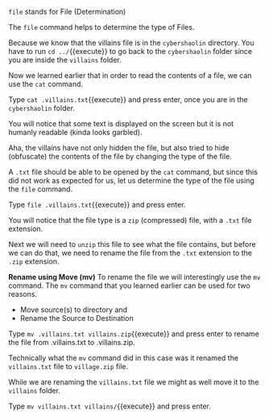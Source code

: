 `file` stands for File  (Determination)

The `file` command helps to determine the type of Files.

Because we know that the villains file is in the `cybershaolin` directory. You have to run `cd ../`{{execute}} to go back to the `cybershaolin` folder since you are inside the `villains` folder.  

Now we learned earlier that in order to read the contents of a file, we can use the `cat` command.  

Type `cat .villains.txt`{{execute}} and press enter, once you are in the `cybershaolin` folder.  

You will notice that some text is displayed on the screen but it is not humanly readable (kinda looks garbled).  

Aha, the villains have not only hidden the file, but also tried to hide (obfuscate) the contents of the file by changing the type of the file.  

A `.txt` file should be able to be opened by the `cat` command, but since this did not work as expected for us, let us determine the type of the file using the `file` command.

Type `file .villains.txt`{{execute}} and press enter.  

You will notice that the file type is a `zip` (compressed) file, with a `.txt` file extension.

Next we will need to `unzip` this file to see what the file contains, but before we can do that, we need to rename the file from the `.txt` extension to the `.zip` extension.

__Rename using Move (mv)__
To rename the file we will interestingly use the `mv` command. The `mv` command that you learned earlier can be used for two reasons.
- Move source(s) to directory and
- Rename the Source to Destination

Type `mv .villains.txt villains.zip`{{execute}} and press enter to rename the file from .villains.txt to .villains.zip.  

Technically what the `mv` command did in this case was it renamed the `villains.txt` file to `village.zip` file.  

While we are renaming the `villains.txt` file we might as well move it to the `villains` folder.  

Type `mv villains.txt villains/`{{execute}} and press enter.
